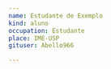 ```yaml
---
name: Estudante de Exemplo
kind: aluno
occupation: Estudante
place: IME-USP
gituser: Abello966

---
```

